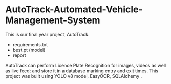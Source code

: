 # AutoTrack-Automated-Vehicle-Management-System
This is our final year project,  AutoTrack.

- requirements.txt
- best.pt (model)
- report

AutoTrack can perform Licence Plate Recognition for images, videos as well as live feed; and store it in a database marking entry and exit times. 
This project was built using YOLO v8 model, EasyOCR, SQLAlchemy . 
